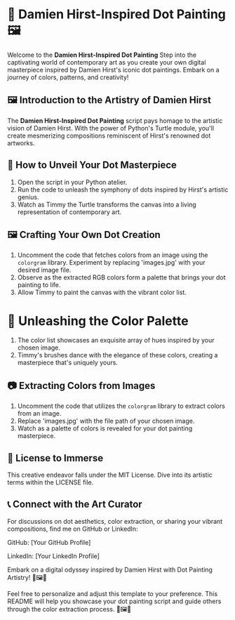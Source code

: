 # 🎨 Damien Hirst-Inspired Dot Painting 🖼️

Welcome to the **Damien Hirst-Inspired Dot Painting**  Step into the captivating world of contemporary art as you create your own digital masterpiece inspired by Damien Hirst's iconic dot paintings. Embark on a journey of colors, patterns, and creativity!

## 🖼️ Introduction to the Artistry of Damien Hirst

The **Damien Hirst-Inspired Dot Painting** script pays homage to the artistic vision of Damien Hirst. With the power of Python's Turtle module, you'll create mesmerizing compositions reminiscent of Hirst's renowned dot artworks.

## 🚀 How to Unveil Your Dot Masterpiece

1. Open the script in your Python atelier.
2. Run the code to unleash the symphony of dots inspired by Hirst's artistic genius.
3. Watch as Timmy the Turtle transforms the canvas into a living representation of contemporary art.


## 🖼️ Crafting Your Own Dot Creation

1. Uncomment the code that fetches colors from an image using the `colorgram` library. Experiment by replacing 'images.jpg' with your desired image file.
2. Observe as the extracted RGB colors form a palette that brings your dot painting to life.
3. Allow Timmy to paint the canvas with the vibrant color list.

# 🌈 Unleashing the Color Palette

1. The color list showcases an exquisite array of hues inspired by your chosen image.
2. Timmy's brushes dance with the elegance of these colors, creating a masterpiece that's uniquely yours.

## 📷 Extracting Colors from Images

1. Uncomment the code that utilizes the `colorgram` library to extract colors from an image.
2. Replace 'images.jpg' with the file path of your chosen image.
3. Watch as a palette of colors is revealed for your dot painting masterpiece.

## 📄 License to Immerse

This creative endeavor falls under the MIT License. Dive into its artistic terms within the LICENSE file.

## 📞 Connect with the Art Curator

For discussions on dot aesthetics, color extraction, or sharing your vibrant compositions, find me on GitHub or LinkedIn:

GitHub: [Your GitHub Profile]

LinkedIn: [Your LinkedIn Profile]

Embark on a digital odyssey inspired by Damien Hirst with Dot Painting Artistry! 🎨🖼️🐢

Feel free to personalize and adjust this template to your preference. This README will help you showcase your dot painting script and guide others through the color extraction process. 🌟🖼️🎨
